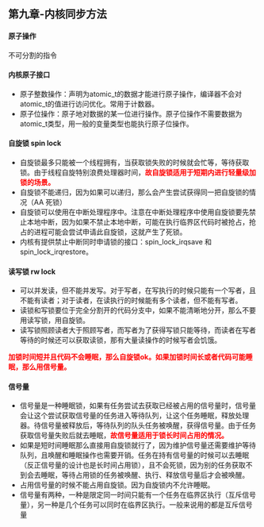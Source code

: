##  第九章-内核同步方法

####    原子操作
不可分割的指令

####    内核原子接口
-   原子整数操作：声明为atomic_t的数据才能进行原子操作，编译器不会对atomic_t的值进行访问优化。常用于计数器。
-   原子位操作：原子地对数据的某一位进行操作。原子位操作不需要数据为atomic_t类型，用一般的变量类型也能执行原子位操作。

####    自旋锁 spin lock
-   自旋锁最多只能被一个线程拥有，当获取锁失败的时候就会忙等，等待获取锁。由于线程自旋特别浪费处理器时间，**<font color = 'red'>故自旋锁适用于短期内进行轻量级加锁的场景。</font>**
-   自旋锁不能递归，因为如果可以递归，那么会产生尝试获得同一把自旋锁的情况（AA 死锁）
-   自旋锁可以使用在中断处理程序中。注意在中断处理程序中使用自旋锁要先禁止本地中断，因为如果不禁止本地中断，可能在执行临界区代码时被抢占，抢占的进程可能会尝试申请此自旋锁，这就产生了死锁。
-   内核有提供禁止中断同时申请锁的接口：spin_lock_irqsave 和 spin_lock_irqrestore。

####    读写锁 rw lock
-   可以并发读，但不能并发写。对于写者，在写执行的时候只能有一个写者，且不能有读者；对于读者，在读执行的时候能有多个读者，但不能有写者。
-   读锁和写锁要位于完全分割开的代码分支中，如果不能清晰地分开，那么不要用读写锁，用自旋锁。
-   读写锁照顾读者大于照顾写者，而写者为了获得写锁只能等待，而读者在写者等待的时候还可以获取读锁，那有大量读操作的时候写者会饥饿。

**<font color = 'red'>加锁时间短并且代码不会睡眠，那么自旋锁ok。如果加锁时间长或者代码可能睡眠，那么用信号量。</font>**

####    信号量
-   信号量是一种睡眠锁，如果有任务尝试去获取已经被占用的信号量时，信号量会让这个尝试获取信号量的任务进入等待队列，让这个任务睡眠，释放处理器。待信号量被释放后，等待队列的队头任务被唤醒，获得信号量。由于任务获取信号量失败后就去睡眠，**<font color = 'red'>故信号量适用于锁长时间占用的情况。</font>**
-   如果是短时间睡眠那么直接用自旋锁就行了，因为维护信号量还需要维护等待队列，且唤醒和睡眠操作也需要开销。任务在持有信号量的时候可以去睡眠（反正信号量的设计也是长时间占用锁），且不会死锁，因为别的任务获取不到会去睡眠，等待占用锁的任务被唤醒、执行、释放信号量后才会被唤醒。
-   占用信号量的时候不能占用自旋锁。因为自旋锁内不允许睡眠。
-   信号量有两种，一种是限定同一时间只能有一个任务在临界区执行（互斥信号量），另一种是几个任务可以同时在临界区执行。一般来说用的都是互斥信号量


